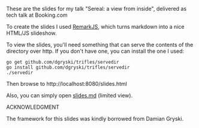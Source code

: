 These are the slides for my talk "Sereal: a view from inside", delivered as tech talk at Booking.com

To create the slides I used [RemarkJS](http://remarkjs.com), which turns
markdown into a nice HTML/JS slideshow.

To view the slides, you'll need something that can serve the contents of the
directory over http.  If you don't have one, you can install the one I used:

    go get github.com/dgryski/trifles/servedir
    go install github.com/dgryski/trifles/servedir
    ./servedir

Then browse to http://localhost:8080/slides.html

Also, you can simply open [slides.md](https://github.com/ikruglov/talks/blob/master/sereal-view-from-inside/slides.md) (limited view).

ACKNOWLEDGMENT

The framework for this slides was kindly borrowed from Damian Gryski.
